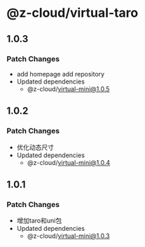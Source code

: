 # @z-cloud/virtual-taro

## 1.0.3

### Patch Changes

- add homepage add repository
- Updated dependencies
  - @z-cloud/virtual-mini@1.0.5

## 1.0.2

### Patch Changes

- 优化动态尺寸
- Updated dependencies
  - @z-cloud/virtual-mini@1.0.4

## 1.0.1

### Patch Changes

- 增加taro和uni包
- Updated dependencies
  - @z-cloud/virtual-mini@1.0.3
